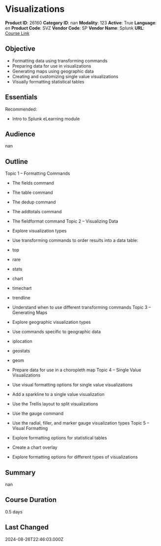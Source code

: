 # Visualizations

**Product ID**: 26160
**Category ID**: nan
**Modality**: 123
**Active**: True
**Language**: en
**Product Code**: SVZ
**Vendor Code**: SP
**Vendor Name**: Splunk
**URL**: [Course Link](https://www.fastlaneus.com/product/splunk-svz)

## Objective
- Formatting data using transforming commands
- Preparing data for use in visualizations
- Generating maps using geographic data
- Creating and customizing single value visualizations
- Visually formatting statistical tables

## Essentials
Recommended:


- Intro to Splunk eLearning module

## Audience
nan

## Outline
Topic 1 – Formatting Commands


- The fields command
- The table command
- The dedup command
- The addtotals command
- The fieldformat command
Topic 2 – Visualizing Data


- Explore visualization types
- Use transforming commands to order results into a data table:
- top
- rare
- stats
- chart
- timechart
- trendline
- Understand when to use different transforming commands
Topic 3 – Generating Maps


- Explore geographic visualization types
- Use commands specific to geographic data
- iplocation
- geostats
- geom
- Prepare data for use in a choropleth map
Topic 4 – Single Value Visualizations


- Use visual formatting options for single value visualizations
- Add a sparkline to a single value visualization
- Use the Trellis layout to split visualizations
- Use the gauge command
- Use the radial, filler, and marker gauge visualization types
Topic 5 – Visual Formatting


- Explore formatting options for statistical tables
- Create a chart overlay
- Explore formatting options for different types of visualizations

## Summary
nan

## Course Duration
0.5 days

## Last Changed
2024-08-26T22:46:03.000Z
